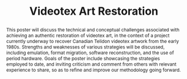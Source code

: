 ---
abstract: This poster will discuss the technical and conceptual challenges associated
  with achieving an authentic restoration of videotex art, in the context of a project
  currently underway to recover Canadian Telidon videotex artwork from the early 1980s.
  Strengths and weaknesses of various strategies will be discussed, including emulation,
  format migration, software reconstruction, and the use of period hardware. Goals
  of the poster include showcasing the strategies employed to date, and inviting criticism
  and comment from others with relevant experience to share, so as to refine and improve
  our methodology going forward.
creators:
- Durno, John
date: null
document_url: https://services.phaidra.univie.ac.at/api/object/o:1080461/download
grand_parent: iPRES
institutions: []
keywords: []
landing_page_url: https://phaidra.univie.ac.at/o:1080461
language: eng
layout: publication
license: CC BY 4.0 International
notes_url: null
parent: iPRES 2019
publication_type: poster
size: 128008
slides_url: null
source_name: iPRES
title: 'Videotex Art Restoration '
year: 2019
---